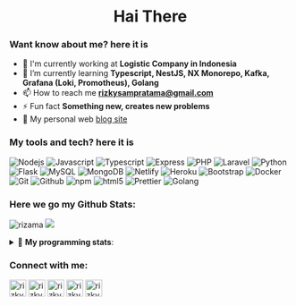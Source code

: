 <h1 align="center">Hai There</h1>

### Want know about me? here it is
- 🔭 I'm currently working at **Logistic Company in Indonesia**
- 🌱 I’m currently learning **Typescript, NestJS, NX Monorepo, Kafka, Grafana (Loki, Promotheus), Golang**
- 📫 How to reach me **rizkysampratama@gmail.com**
- ⚡ Fun fact **Something new, creates new problems**
- 👋 My personal web [blog site](https://rizkysamp.web.id/)

### My tools and tech? here it is
<p>
    <img alt="Nodejs" src="https://img.shields.io/badge/Node.js-43853D?style=flat-square&logo=node.js&logoColor=white"/>
    <img alt="Javascript" src="https://img.shields.io/badge/JavaScript-F7DF1E?style=flat-square&logo=javascript&logoColor=black"/>
    <img alt="Typescript" src="https://img.shields.io/badge/TypeScript-007ACC?style=flat-square&logo=typescript&logoColor=white"/>
    <img alt="Express" src="https://img.shields.io/badge/Express.js-404D59?style=flat-square"/>
    <img alt="PHP" src="https://img.shields.io/badge/PHP-777BB4?style=flat-square&logo=php&logoColor=white"/>
    <img alt="Laravel" src="https://img.shields.io/badge/Laravel-FF2D20?style=flat-square&logo=laravel&logoColor=white"/>
    <img alt="Python" src="https://img.shields.io/badge/Python-3776AB?style=flat-square&logo=python&logoColor=white"/>
    <img alt="Flask" src="https://img.shields.io/badge/Flask-000000?style=flat-square&logo=flask&logoColor=white"/>
    <img alt="MySQL" src="https://img.shields.io/badge/MySQL-00000F?style=flat-square&logo=mysql&logoColor=white"/>
    <img alt="MongoDB" src="https://img.shields.io/badge/MongoDB-4EA94B?style=flat-square&logo=mongodb&logoColor=white"/>
    <img alt="Netlify" src="https://img.shields.io/badge/Netlify-00C7B7?style=flat-square&logo=netlify&logoColor=white"/>
    <img alt="Heroku" src="https://img.shields.io/badge/Heroku-430098?style=flat-square&logo=heroku&logoColor=white"/>
    <img alt="Bootstrap" src="https://img.shields.io/badge/Bootstrap-563D7C?style=flat-square&logo=bootstrap&logoColor=white"/>
    <img alt="Docker" src="https://img.shields.io/badge/Docker-1a73e8?style=flat-square&logo=docker&logoColor=white"/>
    <img alt="Git" src="https://img.shields.io/badge/-Git-F05032?style=flat-square&logo=git&logoColor=white" />
    <img alt="Github" src="https://img.shields.io/badge/-Github-2088FF?style=flat-square&logo=github&logoColor=white" />
    <img alt="npm" src="https://img.shields.io/badge/-NPM-CB3837?style=flat-square&logo=npm&logoColor=white" />
    <img alt="html5" src="https://img.shields.io/badge/-HTML5-E34F26?style=flat-square&logo=html5&logoColor=white" />
    <img alt="Prettier" src="https://img.shields.io/badge/-Prettier-F7B93E?style=flat-square&logo=prettier&logoColor=white" />
    <img alt="Golang" src="https://img.shields.io/badge/-Golang-F7B93E?style=flat-square&logo=golang&logoColor=white" />
</p>

### Here we go my Github Stats: 
<p>
<img src="https://github-readme-stats.vercel.app/api?username=rizama&show_icons=true&theme=vue-dark&line_height=27" alt="rizama" />
<img src = "https://github-readme-stats.vercel.app/api/top-langs/?username=rizama&show_icons=true&hide=css,html&theme=vue-dark">
</p>

<details> 
 <summary>🤖 <b>My programming stats</b>: </summary>
<br>

<!--START_SECTION:waka-->
**I'm a Night 🦉** 

```text
🌞 Morning    45 commits     █░░░░░░░░░░░░░░░░░░░░░░░░   6.71% 
🌆 Daytime    178 commits    ██████░░░░░░░░░░░░░░░░░░░   26.53% 
🌃 Evening    419 commits    ███████████████░░░░░░░░░░   62.44% 
🌙 Night      29 commits     █░░░░░░░░░░░░░░░░░░░░░░░░   4.32%

```
📅 **I'm Most Productive on Sunday** 

```text
Monday       76 commits     ██░░░░░░░░░░░░░░░░░░░░░░░   11.33% 
Tuesday      79 commits     ███░░░░░░░░░░░░░░░░░░░░░░   11.77% 
Wednesday    82 commits     ███░░░░░░░░░░░░░░░░░░░░░░   12.22% 
Thursday     79 commits     ███░░░░░░░░░░░░░░░░░░░░░░   11.77% 
Friday       89 commits     ███░░░░░░░░░░░░░░░░░░░░░░   13.26% 
Saturday     102 commits    ███░░░░░░░░░░░░░░░░░░░░░░   15.2% 
Sunday       164 commits    ██████░░░░░░░░░░░░░░░░░░░   24.44%

```


📊 **This Week I Spent My Time On** 

```text
⌚︎ Time Zone: Asia/Jakarta

💬 Programming Languages: 
PHP                      6 hrs 51 mins       ███████████████░░░░░░░░░░   60.09% 
JavaScript               2 hrs 56 mins       ██████░░░░░░░░░░░░░░░░░░░   25.76% 
Blade Template           22 mins             ░░░░░░░░░░░░░░░░░░░░░░░░░   3.29% 
Other                    21 mins             ░░░░░░░░░░░░░░░░░░░░░░░░░   3.2% 
JSON                     18 mins             ░░░░░░░░░░░░░░░░░░░░░░░░░   2.66%

🔥 Editors: 
VS Code                  11 hrs 25 mins      █████████████████████████   100.0%

💻 Operating System: 
Windows                  11 hrs 25 mins      █████████████████████████   100.0%

```

**I Mostly Code in JavaScript** 

```text
JavaScript               22 repos            █████████████░░░░░░░░░░░░   53.66% 
PHP                      5 repos             ███░░░░░░░░░░░░░░░░░░░░░░   12.2% 
Jupyter Notebook         5 repos             ███░░░░░░░░░░░░░░░░░░░░░░   12.2% 
HTML                     4 repos             ██░░░░░░░░░░░░░░░░░░░░░░░   9.76% 
Python                   1 repo              ░░░░░░░░░░░░░░░░░░░░░░░░░   2.44%

```



<!--END_SECTION:waka-->
</details>

### Connect with me:
<p align="left">
<a href="https://twitter.com/rizkysamp" target="blank"><img align="center" src="https://cdn.jsdelivr.net/npm/simple-icons@3.0.1/icons/twitter.svg" alt="rizkysamp" height="30" width="30" /></a>
<a href="https://linkedin.com/in/rizkysamp" target="blank"><img align="center" src="https://cdn.jsdelivr.net/npm/simple-icons@3.0.1/icons/linkedin.svg" alt="rizkysamp" height="30" width="30" /></a>
<a href="https://fb.com/rizkysampratama" target="blank"><img align="center" src="https://cdn.jsdelivr.net/npm/simple-icons@3.0.1/icons/facebook.svg" alt="rizkysampratama" height="30" width="30" /></a>
<a href="https://instagram.com/rizkysamp" target="blank"><img align="center" src="https://cdn.jsdelivr.net/npm/simple-icons@3.0.1/icons/instagram.svg" alt="rizkysamp" height="30" width="30" /></a>  
<a href="https://www.hackerrank.com/rizkysampratama" target="blank"><img align="center" src="https://cdn.jsdelivr.net/npm/simple-icons@3.0.1/icons/hackerrank.svg" alt="rizkysampratama" height="30" width="30" /></a>
</p>
